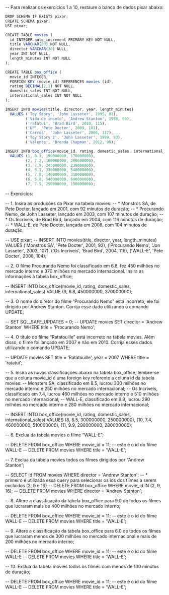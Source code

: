 -- Para realizar os exercícios 1 a 10, restaure o banco de dados pixar abaixo:
```js
DROP SCHEMA IF EXISTS pixar;
CREATE SCHEMA pixar;
USE pixar;

CREATE TABLE movies (
  id INTEGER auto_increment PRIMARY KEY NOT NULL,
  title VARCHAR(30) NOT NULL,
  director VARCHAR(30) NULL,
  year INT NOT NULL,
  length_minutes INT NOT NULL
);

CREATE TABLE box_office (
  movie_id INTEGER,
  FOREIGN KEY (movie_id) REFERENCES movies (id),
  rating DECIMAL(2,1) NOT NULL,
  domestic_sales INT NOT NULL,
  international_sales INT NOT NULL
);

INSERT INTO movies(title, director, year, length_minutes)
  VALUES ('Toy Story', 'John Lasseter', 1995, 81),
         ('Vida de inseto', 'Andrew Stanton', 1998, 95),
         ('ratatui', 'Brad Bird', 2010, 115),
         ('UP', 'Pete Docter', 2009, 101),
         ('Carros', 'John Lasseter', 2006, 117),
         ('Toy Story 2', 'John Lasseter', 1999, 93),
         ('Valente', 'Brenda Chapman', 2012, 98);

INSERT INTO box_office(movie_id, rating, domestic_sales, international_sales)
  VALUES (1, 8.3, 190000000, 170000000),
         (2, 7.2, 160000000, 200600000),
         (3, 7.9, 245000000, 239000000),
         (4, 6.1, 330000000, 540000000),
         (5, 7.8, 140000000, 310000000),
         (6, 5.8, 540000000, 600000000),
         (7, 7.5, 250000000, 190000000);
```
-- Exercicios:

-- 1. Insira as produções da Pixar na tabela movies:
-- * Monstros SA, de Pete Docter, lançado em 2001, com 92 minutos de duração;
-- * Procurando Nemo, de John Lasseter, lançado em 2003, com 107 minutos de duração;
-- * Os Incríveis, de Brad Bird, lançado em 2004, com 116 minutos de duração;
-- * WALL-E, de Pete Docter, lançada em 2008, com 104 minutos de duração;

-- USE pixar;
-- INSERT INTO movies(title, director, year, length_minutes)
  VALUES ('Monstros SA', 'Pete Docter', 2001, 92),
         ('Procurando Nemo', 'Jon Lasseter', 2003, 107),
         ('Os Incríveis', 'Brad Bird', 2004, 116),
         ('WALL-E', 'Pete Docter', 2008, 104);


-- 2. O filme Procurando Nemo foi classificado em 6.8, fez 450 milhões no mercado interno e 370 milhões no mercado internacional. Insira as informações à tabela box_office;

-- INSERT INTO box_office(movie_id, rating, domestic_sales, international_sales)
  VALUE (9, 6.8, 450000000, 370000000);


-- 3. O nome do diretor do filme “Procurando Nemo” está incorreto, ele foi dirigido por Andrew Stanton. Corrija esse dado utilizando o comando UPDATE;

-- SET SQL_SAFE_UPDATES = 0;
-- UPDATE movies
SET director = 'Andrew Stanton'
WHERE title = 'Procurando Nemo';


-- 4. O título do filme “Ratatouille” está incorreto na tabela movies. Além disso, o filme foi lançado em 2007 e não em 2010. Corrija esses dados utilizando o comando UPDATE;

-- UPDATE movies
SET title = 'Ratatouille', year = 2007
WHERE title = 'ratatui';


-- 5. Insira as novas classificações abaixo na tabela box_office, lembre-se que a coluna movie_id é uma foreign key referente a coluna id da tabela movies:
-- Monsters SA, classificado em 8.5, lucrou 300 milhões no mercado interno e 250 milhões no mercado internacional;
-- Os Incríveis, classificado em 7.4, lucrou 460 milhões no mercado interno e 510 milhões no mercado internacional;
-- WALL-E, classificado em 9.9, lucrou 290 milhões no mercado interno e 280 milhões no mercado internacional;

-- INSERT INTO box_office(movie_id, rating, domestic_sales, international_sales)
  VALUES (8, 8.5, 300000000, 250000000),
         (10, 7.4, 460000000, 510000000),
         (11, 9.9, 290000000, 280000000);


-- 6. Exclua da tabela movies o filme “WALL-E”;

-- DELETE FROM box_office WHERE movie_id = 11; -- este é o id do filme WALL-E
-- DELETE FROM movies WHERE title = 'WALL-E';


-- 7. Exclua da tabela movies todos os filmes dirigidos por “Andrew Stanton”;

-- SELECT id FROM movies WHERE director = 'Andrew Stanton';
-- * primeiro é utilizada essa query para selecionar os ids dos filmes a serem excluídos (2, 9 e 16)
-- DELETE FROM box_office WHERE movie_id IN (2, 9, 16);
-- DELETE FROM movies WHERE director = 'Andrew Stanton';


-- 8. Altere a classificação da tabela box_office para 9.0 de todos os filmes que lucraram mais de 400 milhões no mercado interno;

-- DELETE FROM box_office WHERE movie_id = 11; -- este é o id do filme WALL-E
-- DELETE FROM movies WHERE title = 'WALL-E';


-- 9. Altere a classificação da tabela box_office para 6.0 de todos os filmes que lucraram menos de 300 milhões no mercado internacional e mais de 200 milhões no mercado interno;

-- DELETE FROM box_office WHERE movie_id = 11; -- este é o id do filme WALL-E
-- DELETE FROM movies WHERE title = 'WALL-E';


-- 10. Exclua da tabela movies todos os filmes com menos de 100 minutos de duração;

-- DELETE FROM box_office WHERE movie_id = 11; -- este é o id do filme WALL-E
-- DELETE FROM movies WHERE title = 'WALL-E';